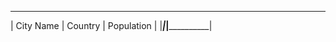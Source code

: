  __________________________________ 
| City Name | Country | Population |
|___________|_________|____________|